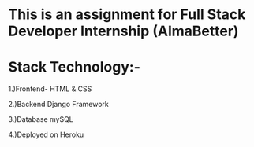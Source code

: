 # This is an assignment for Full Stack Developer Internship (AlmaBetter)


# Stack	Technology:-
1.)Frontend- HTML & CSS 

2.)Backend	Django Framework

3.)Database	mySQL

4.)Deployed on	Heroku
